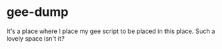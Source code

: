 # gee-dump
It's a place where I place my gee script to be placed in this place. Such a lovely space isn't it?
